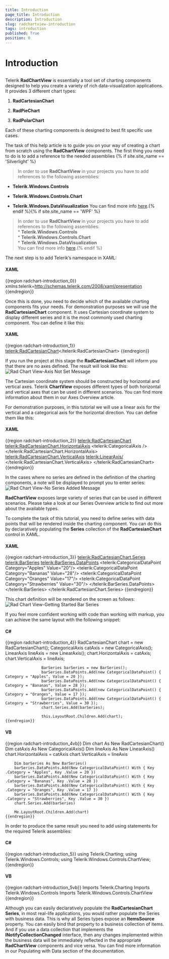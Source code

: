 ```yaml
---
title: Introduction
page_title: Introduction
description: Introduction
slug: radchartview-introduction
tags: introduction
published: True
position: 0
---
```


# Introduction



## 

Telerik __RadChartView__ is essentially a tool set of charting components designed to help you create a variety of rich data-visualization applications. It provides 3 different chart types:

1. __RadCartesianChart__

1. __RadPieChart__

1. __RadPolarChart__

Each of these charting components is designed to best fit specific use cases.
        

The task of this help article is to guide you on your way of creating a chart from scratch using the __RadChartView__ components. The first thing you need to do is to add a reference to the needed assemblies
        {% if site.site_name == 'Silverlight' %}

>In order to use __RadChartView__ in your projects you have to add references to the following assemblies:
            

* __Telerik.Windows.Controls__

* __Telerik.Windows.Controls.Chart__

* __Telerik.Windows.DataVisualization__ You can find more info [here](http://www.telerik.com/help/silverlight/installation-installing-controls-dependencies.html).{% endif %}{% if site.site_name == 'WPF' %}

>In order to use __RadChartView__ in your projects you have to add references to the following assemblies:<br/>* __Telerik.Windows.Controls__<br/>* __Telerik.Windows.Controls.Chart__<br/>* __Telerik.Windows.DataVisualization__<br/>You can find more info [here](http://www.telerik.com/help/wpf/installation-installing-controls-dependencies-wpf.html).{% endif %}

The next step is to add Telerik’s namespace in XAML:
        

#### __XAML__

{{region radchart-introduction_0}}
	        xmlns:telerik=http://schemas.telerik.com/2008/xaml/presentation
	{{endregion}}



Once this is done, you need to decide which of the available charting components fits your needs. For demonstration purposes we will use the __RadCartesianChart__ component. It uses Cartesian coordinate system to display different series and it is the most commonly used charting component. You can define it like this:
        

#### __XAML__

{{region radchart-introduction_1}}
	        <telerik:RadCartesianChart></telerik:RadCartesianChart>
	{{endregion}}



If you run the project at this stage the __RadCartesianChart__ will inform you that there are no axes defined. The result will look like this:
        ![Rad Chart View-Axis Not Set Message](images/RadChartView-AxisNotSetMessage.png)

The Cartesian coordinate system should be constructed by horizontal and vertical axes. Telerik __ChartView__ exposes different types of both horizontal and vertical axes that can be used in different scenarios. You can find more information about them in our Axes Overview article.
        

For demonstration purposes, in this tutorial we will use a linear axis for the vertical and a categorical axis for the horizontal direction. You can define them like this:
        

#### __XAML__

{{region radchart-introduction_2}}
	        <telerik:RadCartesianChart>
	            <telerik:RadCartesianChart.HorizontalAxis>
	                <telerik:CategoricalAxis />
	            </telerik:RadCartesianChart.HorizontalAxis>
	            <telerik:RadCartesianChart.VerticalAxis>
	                <telerik:LinearAxis/>
	            </telerik:RadCartesianChart.VerticalAxis>
	        </telerik:RadCartesianChart>
	{{endregion}}



In the cases where no series are defined in the definition of the charting components, a note will be displayed to prompt you to enter series:
        ![Rad Chart View-No Series Added Message](images/RadChartView-NoSeriesAddedMessage.png)

__RadChartView__ exposes large variety of series that can be used in different scenarios. Please take a look at our Series Overview article to find out more about the available types.
        

To complete the task of this tutorial, you need to define series with data points that will be rendered inside the charting component. You can do this by declaratively populating the __Series__ collection of the __RadCartesianChart__ control in XAML.
        

#### __XAML__

{{region radchart-introduction_3}}
	        <telerik:RadCartesianChart.Series>
	            <telerik:BarSeries>
	                <telerik:BarSeries.DataPoints>
	                    <telerik:CategoricalDataPoint Category="Apples" Value="20"/>
	                    <telerik:CategoricalDataPoint Category="Bananas" Value="28"/>
	                    <telerik:CategoricalDataPoint Category="Oranges" Value="17"/>
	                    <telerik:CategoricalDataPoint Category="Strawberries" Value="30"/>
	                </telerik:BarSeries.DataPoints>
	            </telerik:BarSeries>
	        </telerik:RadCartesianChart.Series>
	{{endregion}}



This chart definition will be rendered on the screen as follows:
        ![Rad Chart View-Getting Started Bar Series](images/RadChartView-GettingStartedBarSeries.png)

If you feel more confident working with code than working with markup, you can achieve the same layout with the following snippet:
        

#### __C#__

{{region radchart-introduction_4}}
					RadCartesianChart chart = new RadCartesianChart();
					CategoricalAxis catAxis = new CategoricalAxis();
					LinearAxis lineAxis = new LinearAxis();
					chart.HorizontalAxis = catAxis;
					chart.VerticalAxis = lineAxis;
	
					BarSeries barSeries = new BarSeries();
					barSeries.DataPoints.Add(new CategoricalDataPoint() { Category = "Apples", Value = 20 });
					barSeries.DataPoints.Add(new CategoricalDataPoint() { Category = "Bananas", Value = 28 });
					barSeries.DataPoints.Add(new CategoricalDataPoint() { Category = "Oranges", Value = 17 });
					barSeries.DataPoints.Add(new CategoricalDataPoint() { Category = "Strawberries", Value = 30 });
					chart.Series.Add(barSeries);
	
					this.LayoutRoot.Children.Add(chart);
	{{endregion}}



#### __VB__

{{region radchart-introduction_4vb}}
	    Dim chart As New RadCartesianChart()
	    Dim catAxis As New CategoricalAxis()
	    Dim lineAxis As New LinearAxis()
	    chart.HorizontalAxis = catAxis
	    chart.VerticalAxis = lineAxis
	
	    Dim barSeries As New BarSeries()
	    barSeries.DataPoints.Add(New CategoricalDataPoint() With { Key .Category = "Apples", Key .Value = 20 })
	    barSeries.DataPoints.Add(New CategoricalDataPoint() With { Key .Category = "Bananas", Key .Value = 28 })
	    barSeries.DataPoints.Add(New CategoricalDataPoint() With { Key .Category = "Oranges", Key .Value = 17 })
	    barSeries.DataPoints.Add(New CategoricalDataPoint() With { Key .Category = "Strawberries", Key .Value = 30 })
	    chart.Series.Add(barSeries)
	
	    Me.LayoutRoot.Children.Add(chart)
	{{endregion}}



In order to produce the same result you need to add using statements for the required Telerik assemblies:
        

#### __C#__

{{region radchart-introduction_5}}
		using Telerik.Charting;
		using Telerik.Windows.Controls;
		using Telerik.Windows.Controls.ChartView;
	{{endregion}}



#### __VB__

{{region radchart-introduction_5vb}}
	    Imports Telerik.Charting
	    Imports Telerik.Windows.Controls
	    Imports Telerik.Windows.Controls.ChartView
	{{endregion}}



Although you can easily declaratively populate the __RadCartesianChart Series__, in most real-life applications, you would rather populate the Series with business data. This is why all Series types expose an __ItemsSource__ property. You can easily bind that property to a business collection of items. And if you use a data collection that implements the __INotifyCollectionChanged__ interface, then any changes implemented within the business data will be immediately reflected in the appropriate __RadChartView__ components and vice versa. You can find more information in our Populating with Data section of the documentation.
        
